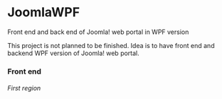 JoomlaWPF
=========

Front end and back end of Joomla! web portal in WPF version

This project is not planned to be finished. Idea is to have front end and backend WPF version of Joomla! web portal.

### Front end ###

###### First region ######

